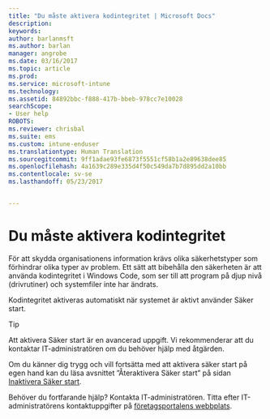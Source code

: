 ```yaml
---
title: "Du måste aktivera kodintegritet | Microsoft Docs"
description: 
keywords: 
author: barlanmsft
ms.author: barlan
manager: angrobe
ms.date: 03/16/2017
ms.topic: article
ms.prod: 
ms.service: microsoft-intune
ms.technology: 
ms.assetid: 84892bbc-f888-417b-bbeb-978cc7e10028
searchScope:
- User help
ROBOTS: 
ms.reviewer: chrisbal
ms.suite: ems
ms.custom: intune-enduser
ms.translationtype: Human Translation
ms.sourcegitcommit: 9ff1adae93fe6873f5551cf58b1a2e89638dee85
ms.openlocfilehash: 4a1639c289e335d4f50c549da7b7d895dd2a10bb
ms.contentlocale: sv-se
ms.lasthandoff: 05/23/2017


---
```


# <a name="you-need-to-enable-code-integrity"></a>Du måste aktivera kodintegritet

För att skydda organisationens information krävs olika säkerhetstyper som förhindrar olika typer av problem. Ett sätt att bibehålla den säkerheten är att använda kodintegritet i Windows Code, som ser till att program på djup nivå (drivrutiner) och systemfiler inte har ändrats.

Kodintegritet aktiveras automatiskt när systemet är aktivt använder Säker start.

> [!Tip]
> Att aktivera Säker start är en avancerad uppgift. Vi rekommenderar att du kontaktar IT-administratören om du behöver hjälp med åtgärden.

Om du känner dig trygg och vill fortsätta med att aktivera säker start på egen hand kan du läsa avsnittet ”Återaktivera Säker start” på sidan [Inaktivera Säker start](https://msdn.microsoft.com/library/windows/hardware/dn898540(v=vs.85).aspx).

Behöver du fortfarande hjälp? Kontakta IT-administratören. Titta efter IT-administratörens kontaktuppgifter på [företagsportalens webbplats](http://portal.manage.microsoft.com).

